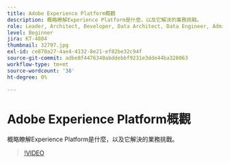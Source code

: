 ```yaml
---
title: Adobe Experience Platform概觀
description: 概略瞭解Experience Platform是什麼，以及它解決的業務挑戰。
role: Leader, Architect, Developer, Data Architect, Data Engineer, Admin, User
level: Beginner
jira: KT-4804
thumbnail: 32797.jpg
exl-id: ce870a27-4ae4-4132-8e21-ef82be32c94f
source-git-commit: adbe8f4476340abddebbf9231e3dde44ba328063
workflow-type: tm+mt
source-wordcount: '38'
ht-degree: 0%

---
```


# Adobe Experience Platform概觀

概略瞭解Experience Platform是什麼，以及它解決的業務挑戰。

>[!VIDEO](https://video.tv.adobe.com/v/32797?quality=12&learn=on)


